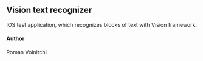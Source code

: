 ## Vision text recognizer
IOS test application, which recognizes blocks of text with Vision framework.



#### Author
Roman Voinitchi
